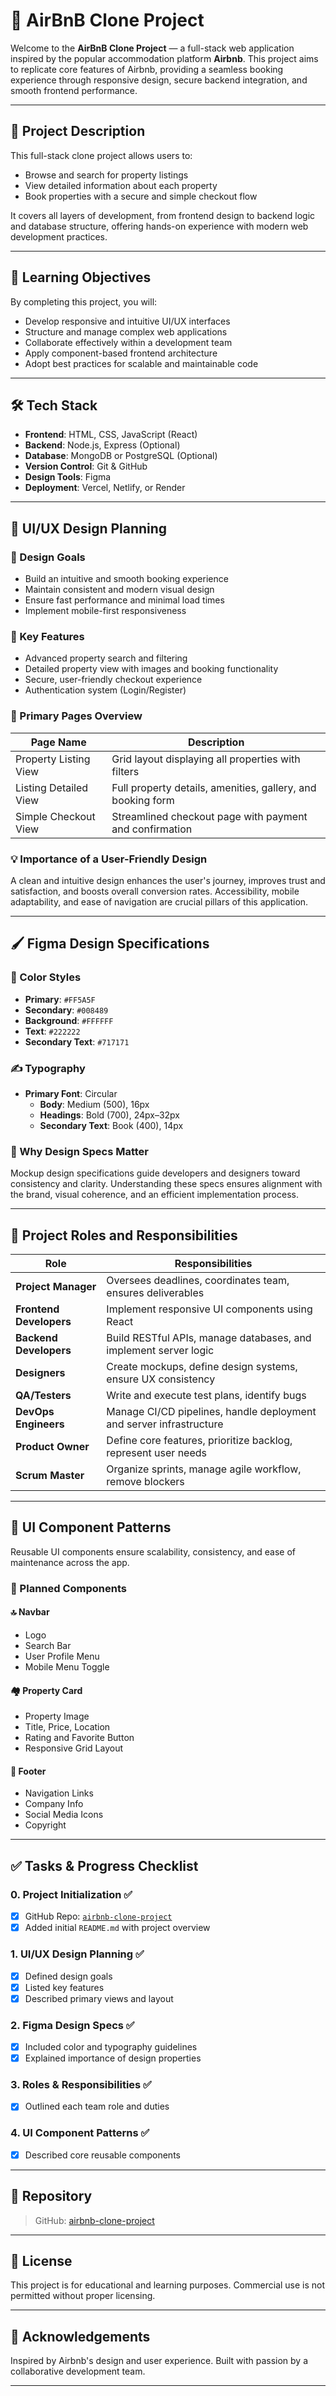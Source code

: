 # 🏡 AirBnB Clone Project

Welcome to the **AirBnB Clone Project** — a full-stack web application inspired by the popular accommodation platform **Airbnb**. This project aims to replicate core features of Airbnb, providing a seamless booking experience through responsive design, secure backend integration, and smooth frontend performance.

---

## 🚀 Project Description

This full-stack clone project allows users to:
- Browse and search for property listings
- View detailed information about each property
- Book properties with a secure and simple checkout flow

It covers all layers of development, from frontend design to backend logic and database structure, offering hands-on experience with modern web development practices.

---

## 🎯 Learning Objectives

By completing this project, you will:
- Develop responsive and intuitive UI/UX interfaces
- Structure and manage complex web applications
- Collaborate effectively within a development team
- Apply component-based frontend architecture
- Adopt best practices for scalable and maintainable code

---

## 🛠️ Tech Stack

- **Frontend**: HTML, CSS, JavaScript (React)
- **Backend**: Node.js, Express (Optional)
- **Database**: MongoDB or PostgreSQL (Optional)
- **Version Control**: Git & GitHub
- **Design Tools**: Figma
- **Deployment**: Vercel, Netlify, or Render

---

## 🧠 UI/UX Design Planning

### 🎨 Design Goals
- Build an intuitive and smooth booking experience
- Maintain consistent and modern visual design
- Ensure fast performance and minimal load times
- Implement mobile-first responsiveness

### 🔑 Key Features
- Advanced property search and filtering
- Detailed property view with images and booking functionality
- Secure, user-friendly checkout experience
- Authentication system (Login/Register)

### 📄 Primary Pages Overview

| Page Name              | Description                                                  |
|------------------------|--------------------------------------------------------------|
| Property Listing View  | Grid layout displaying all properties with filters           |
| Listing Detailed View  | Full property details, amenities, gallery, and booking form  |
| Simple Checkout View   | Streamlined checkout page with payment and confirmation      |

### 💡 Importance of a User-Friendly Design
A clean and intuitive design enhances the user's journey, improves trust and satisfaction, and boosts overall conversion rates. Accessibility, mobile adaptability, and ease of navigation are crucial pillars of this application.

---

## 🖌️ Figma Design Specifications

### 🎨 Color Styles
- **Primary**: `#FF5A5F`
- **Secondary**: `#008489`
- **Background**: `#FFFFFF`
- **Text**: `#222222`
- **Secondary Text**: `#717171`

### ✍️ Typography
- **Primary Font**: Circular
  - **Body**: Medium (500), 16px
  - **Headings**: Bold (700), 24px–32px
  - **Secondary Text**: Book (400), 14px

### 📌 Why Design Specs Matter
Mockup design specifications guide developers and designers toward consistency and clarity. Understanding these specs ensures alignment with the brand, visual coherence, and an efficient implementation process.

---

## 👥 Project Roles and Responsibilities

| Role              | Responsibilities |
|-------------------|------------------|
| **Project Manager** | Oversees deadlines, coordinates team, ensures deliverables |
| **Frontend Developers** | Implement responsive UI components using React |
| **Backend Developers** | Build RESTful APIs, manage databases, and implement server logic |
| **Designers** | Create mockups, define design systems, ensure UX consistency |
| **QA/Testers** | Write and execute test plans, identify bugs |
| **DevOps Engineers** | Manage CI/CD pipelines, handle deployment and server infrastructure |
| **Product Owner** | Define core features, prioritize backlog, represent user needs |
| **Scrum Master** | Organize sprints, manage agile workflow, remove blockers |

---

## 🧩 UI Component Patterns

Reusable UI components ensure scalability, consistency, and ease of maintenance across the app.

### 📌 Planned Components

#### 🔝 Navbar
- Logo
- Search Bar
- User Profile Menu
- Mobile Menu Toggle

#### 🏘️ Property Card
- Property Image
- Title, Price, Location
- Rating and Favorite Button
- Responsive Grid Layout

#### 👣 Footer
- Navigation Links
- Company Info
- Social Media Icons
- Copyright

---

## ✅ Tasks & Progress Checklist

### 0. Project Initialization ✅
- [x] GitHub Repo: [`airbnb-clone-project`](https://github.com/your-username/airbnb-clone-project)
- [x] Added initial `README.md` with project overview

### 1. UI/UX Design Planning ✅
- [x] Defined design goals
- [x] Listed key features
- [x] Described primary views and layout

### 2. Figma Design Specs ✅
- [x] Included color and typography guidelines
- [x] Explained importance of design properties

### 3. Roles & Responsibilities ✅
- [x] Outlined each team role and duties

### 4. UI Component Patterns ✅
- [x] Described core reusable components

---

## 📁 Repository

> GitHub: [airbnb-clone-project](https://github.com/your-username/airbnb-clone-project)

---

## 📌 License

This project is for educational and learning purposes. Commercial use is not permitted without proper licensing.

---

## 🙌 Acknowledgements

Inspired by Airbnb's design and user experience. Built with passion by a collaborative development team.

---
